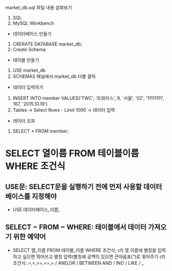 

market_db.sql 파일 내용 살펴보기
1. SQL
2. MySQL Workbench

* 데이터베이스 만들기
1. CRERATE DATABASE market_db;
2. Create Schema

* 테이블 만들기
1. USE market_db 
2. SCHEMAS 패널에서 market_db 더블 클릭

* 데이터 입력하기
1. INSERT INTO member VALUES('TWC', '트와이스', 9, '서울', '02', '11111111', 167, '2015.10.19') 
2. Tables -> Select Rows - Limit 1000 -> 데이터 입력

* 데이터 조회
1. SELECT * FROM member;

# SELECT 열이름 FROM 테이블이름 WHERE 조건식

## USE문: SELECT문을 실행하기 전에 먼저 사용할 데이터베이스를 지정해야
* USE 데이터베이스_이름;

## SELECT ~ FROM ~ WHERE: 테이블에서 데이터 가져오기 위한 예약어
* SELECT 열_이름 FROM 테이블_이름 WHERE 조건식; 
cf) 열 이름에 별칭을 입력하고 싶으면 뛰어쓰고 별칭 입력(별칭에 공백이 있으면 큰따옴표(")로 묶어주기
cf) 조건식: >,<,>=,<=,= / AND,OR / BETWEEN AND / IN() / LIKE / _

 


